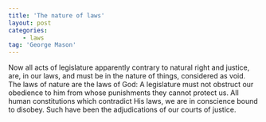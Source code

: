```yaml
---
title: 'The nature of laws'
layout: post
categories:
    - laws
tag: 'George Mason'
---
```


Now all acts of legislature apparently contrary to natural right and justice, are, in our laws, and must be in the nature of things, considered as void. The laws of nature are the laws of God: A legislature must not obstruct our obedience to him from whose punishments they cannot protect us. All human constitutions which contradict His laws, we are in conscience bound to disobey. Such have been the adjudications of our courts of justice.
